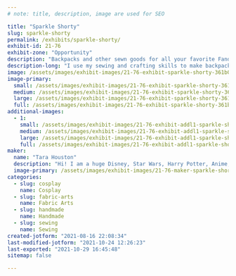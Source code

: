```yaml
---
# note: title, description, image are used for SEO

title: "Sparkle Shorty"
slug: sparkle-shorty
permalink: /exhibits/sparkle-shorty/
exhibit-id: 21-76
exhibit-zone: "Opportunity"
description: "Backpacks and other sewn goods for all your favorite Fandoms!"
description-long: "I use my sewing and crafting skills to make backpacks themed to different Fandoms. From Marvel, to Anime, to Star Wars and many more. "
image: /assets/images/exhibit-images/21-76-exhibit-sparkle-shorty-361b0f56-f9a5-4c76-ae55-f520ce164485-large.jpeg
image-primary: 
  small: /assets/images/exhibit-images/21-76-exhibit-sparkle-shorty-361b0f56-f9a5-4c76-ae55-f520ce164485-small.jpeg
  medium: /assets/images/exhibit-images/21-76-exhibit-sparkle-shorty-361b0f56-f9a5-4c76-ae55-f520ce164485-medium.jpeg
  large: /assets/images/exhibit-images/21-76-exhibit-sparkle-shorty-361b0f56-f9a5-4c76-ae55-f520ce164485-large.jpeg
  full: /assets/images/exhibit-images/21-76-exhibit-sparkle-shorty-361b0f56-f9a5-4c76-ae55-f520ce164485-full.jpeg
additional-images: 
  - 1:
    small: /assets/images/exhibit-images/21-76-exhibit-addl1-sparkle-shorty-db01e9a7-cdde-4cca-89fd-fa84ad9aa87a-small.jpeg
    medium: /assets/images/exhibit-images/21-76-exhibit-addl1-sparkle-shorty-db01e9a7-cdde-4cca-89fd-fa84ad9aa87a-medium.jpeg
    large: /assets/images/exhibit-images/21-76-exhibit-addl1-sparkle-shorty-db01e9a7-cdde-4cca-89fd-fa84ad9aa87a-large.jpeg
    full: /assets/images/exhibit-images/21-76-exhibit-addl1-sparkle-shorty-db01e9a7-cdde-4cca-89fd-fa84ad9aa87a-full.jpeg
maker: 
  name: "Tara Houston"
  description: "Hi! I am a huge Disney, Star Wars, Harry Potter, Anime, Lord of the Rings and many other Fandoms Nerd! I love to use my skills of sewing and crafting to make nerd wear and accessories for people to love and enjoy using in their daily lives!"
  image-primary: /assets/images/exhibit-images/21-76-maker-sparkle-shorty-5f186195-9312-48b2-aa5b-d06b57d33068-medium.jpeg
categories: 
  - slug: cosplay
    name: Cosplay
  - slug: fabric-arts
    name: Fabric Arts
  - slug: handmade
    name: Handmade
  - slug: sewing
    name: Sewing
created-jotform: "2021-08-16 22:08:34"
last-modified-jotform: "2021-10-24 12:26:23"
last-exported: "2021-10-29 16:45:48"
sitemap: false

---
```

